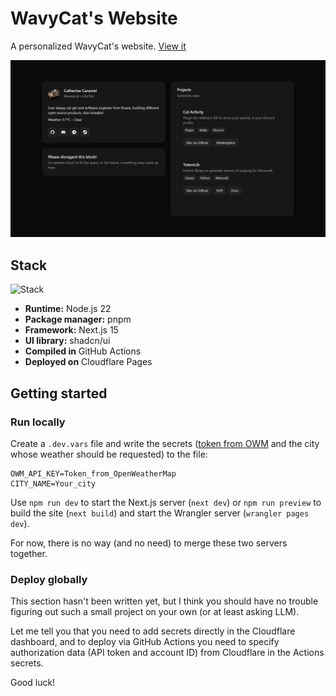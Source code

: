 # WavyCat's Website

A personalized WavyCat's website. [View it](https://www.wavycat.ru/)

![img.png](assets/screenshot.png)

## Stack

![Stack](https://skillicons.dev/icons?i=cloudflare,workers,nextjs,react,tailwind,webpack,nodejs,pnpm,githubactions)

* **Runtime:** Node.js 22
* **Package manager:** pnpm
* **Framework:** Next.js 15
* **UI library:** shadcn/ui
* **Compiled in** GitHub Actions
* **Deployed on** Cloudflare Pages

## Getting started

### Run locally

Create a `.dev.vars` file and write the secrets ([token from OWM](https://home.openweathermap.org/api_keys) and the city
whose weather should be requested) to the file:

```dotenv
OWM_API_KEY=Token_from_OpenWeatherMap
CITY_NAME=Your_city
```

Use `npm run dev` to start the Next.js server (`next dev`) or `npm run preview` to build the site (`next build`) and
start the Wrangler server (`wrangler pages dev`).

For now, there is no way (and no need) to merge these two servers together.

### Deploy globally

This section hasn't been written yet, but I think you should have no trouble figuring out such a small project on your
own (or at least asking LLM).

Let me tell you that you need to add secrets directly in the Cloudflare dashboard, and to deploy via GitHub Actions you
need to specify authorization data (API token and account ID) from Cloudflare in the Actions secrets.

Good luck!

